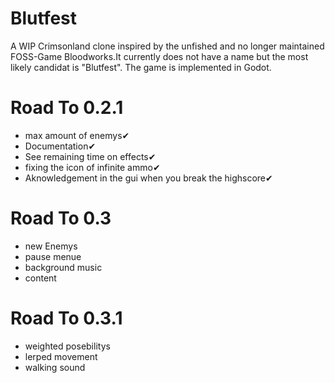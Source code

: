 # Blutfest
A WIP Crimsonland clone inspired by the unfished and no longer maintained FOSS-Game Bloodworks.It currently does not have a name but the most likely candidat is "Blutfest". The game is implemented in Godot.


# Road To 0.2.1
- max amount of enemys✔
- Documentation✔
- See remaining time on effects✔
- fixing the icon of infinite ammo✔
- Aknowledgement in the gui when you break the highscore✔

# Road To 0.3
 - new Enemys
 - pause menue
 - background music
 - content

# Road To 0.3.1
- weighted posebilitys
- lerped movement
- walking sound 
